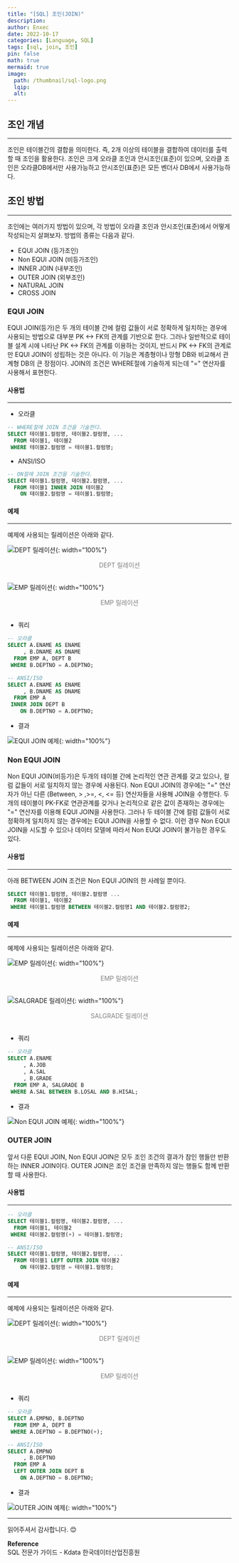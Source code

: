 ```yaml
---
title: "[SQL] 조인(JOIN)"
description: 
author: Enxec
date: 2022-10-17
categories: [Language, SQL]
tags: [sql, join, 조인]
pin: false
math: true
mermaid: true
image:
  path: /thumbnail/sql-logo.png
  lqip: 
  alt: 
---
```


## 조인 개념
---
조인은 테이블간의 결합을 의미한다. 즉, 2개 이상의 테이블을 결합하여 데이터를 출력할 때 조인을 활용한다. 조인은 크게 오라클 조인과 안시조인(표준)이 있으며, 오라클 조인은 오라클DB에서만 사용가능하고 안시조인(표준)은 모든 벤더사 DB에서 사용가능하다.

## 조인 방법
---
조인에는 여러가지 방법이 있으며, 각 방법이 오라클 조인과 안시조인(표준)에서 어떻게 작성되는지 살펴보자. 방법의 종류는 다음과 같다.
- EQUI JOIN (등가조인)
- Non EQUI JOIN (비등가조인)
- INNER JOIN (내부조인)
- OUTER JOIN (외부조인)
- NATURAL JOIN 
- CROSS JOIN

### EQUI JOIN
EQUI JOIN(등가)은 두 개의 테이블 간에 컬럼 값들이 서로 정확하게 일치하는 경우에 사용되는 방법으로 대부분 PK <-> FK의 관계를 기반으로 한다. 그러나 일반적으로 테이블 설계 시에 나타난 PK <-> FK의 관계를 이용하는 것이지, 반드시 PK <-> FK의 관계로만 EQUI JOIN이 성립하는 것은 아니다. 이 기능은 계층형이나 망형 DB와 비교해서 관계형 DB의 큰 장점이다. JOIN의 조건은 WHERE절에 기술하게 되는데 "=" 연산자를 사용해서 표현한다.

#### 사용법
---
- 오라클

```sql
-- WHERE절에 JOIN 조건을 기술한다.
SELECT 테이블1.컬럼명, 테이블2.컬럼명, ...
  FROM 테이블1, 테이블2
 WHERE 테이블2.컬럼명 = 테이블1.컬럼명;
```

- ANSI/ISO

```sql
-- ON절에 JOIN 조건을 기술한다.
SELECT 테이블1.컬럼명, 테이블2.컬럼명, ...
  FROM 테이블1 INNER JOIN 테이블2
    ON 테이블2.컬럼명 = 테이블1.컬럼명;
```

#### 예제
---
예제에 사용되는 릴레이션은 아래와 같다.

![DEPT 릴레이션](/posts/20221004/dept-relation.png "DEPT 릴레이션"){: width="100%"}
<div style="color: gray; text-align: center; margin-bottom: 30px;">DEPT 릴레이션</div>

![EMP 릴레이션](/posts/20220925/emp-relation.png "EMP 릴레이션"){: width="100%"}
<div style="color: gray; text-align: center; margin-bottom: 30px;">EMP 릴레이션</div>

- 쿼리

```sql
-- 오라클
SELECT A.ENAME AS ENAME
     , B.DNAME AS DNAME
  FROM EMP A, DEPT B
 WHERE B.DEPTNO = A.DEPTNO;
```

```sql
-- ANSI/ISO
SELECT A.ENAME AS ENAME
     , B.DNAME AS DNAME
  FROM EMP A
 INNER JOIN DEPT B
    ON B.DEPTNO = A.DEPTNO;
```

- 결과

![EQUI JOIN 예제](/posts/20221017/query-example.png "EQUI JOIN 예제"){: width="100%"}

### Non EQUI JOIN
Non EQUI JOIN(비등가)은 두개의 테이블 간에 논리적인 연관 관계를 갖고 있으나, 컬럼 값들이 서로 일치하지 않는 경우에 사용된다. Non EQUI JOIN의 경우에는 "=" 연산자가 아닌 다른 (Between, > ,>=, <, <= 등) 연산자들을 사용해 JOIN을 수행한다. 두개의 테이블이 PK-FK로 연관관계를 갖거나 논리적으로 같은 값이 존재하는 경우에는 "=" 연산자를 이용해 EQUI JOIN을 사용한다. 그러나 두 테이블 간에 컬럼 값들이 서로 정확하게 일치하지 않는 경우에는 EQUI JOIN을 사용할 수 없다. 이런 경우 Non EQUI JOIN을 시도할 수 있으나 데이터 모델에 따라서 Non EUQI JOIN이 불가능한 경우도 있다.

#### 사용법
---
아래 BETWEEN JOIN 조건은 Non EQUI JOIN의 한 사례일 뿐이다.
```sql
SELECT 테이블1.컬럼명, 테이블2.컬럼명 ...
  FROM 테이블1, 테이블2
 WHERE 테이블1.컬럼명 BETWEEN 테이블2.컬럼명1 AND 테이블2.컬럼명2;
```

#### 예제
---
예제에 사용되는 릴레이션은 아래와 같다.

![EMP 릴레이션](/posts/20220925/emp-relation.png "EMP 릴레이션"){: width="100%"}
<div style="color: gray; text-align: center; margin-bottom: 30px;">EMP 릴레이션</div>

![SALGRADE 릴레이션](/posts/20221017/salgrade-relation.png "SALGRADE 릴레이션"){: width="100%"}
<div style="color: gray; text-align: center; margin-bottom: 30px;">SALGRADE 릴레이션</div>

- 쿼리

```sql
-- 오라클
SELECT A.ENAME
     , A.JOB
     , A.SAL
     , B.GRADE
  FROM EMP A, SALGRADE B
 WHERE A.SAL BETWEEN B.LOSAL AND B.HISAL;
```

- 결과

![Non EQUI JOIN 예제](/posts/20221017/query-example2.png "Non EQUI JOIN 예제"){: width="100%"}

### OUTER JOIN
앞서 다룬 EQUI JOIN, Non EQUI JOIN은 모두 조인 조건의 결과가 참인 행들만 반환하는 INNER JOIN이다. OUTER JOIN은 조인 조건을 만족하지 않는 행들도 함께 반환할 때 사용한다.

#### 사용법
---
```sql
-- 오라클
SELECT 테이블1.컬럼명, 테이블2.컬럼명, ...
  FROM 테이블1, 테이블2
 WHERE 테이블2.컬럼명(+) = 테이블1.컬럼명;
```

```sql
-- ANSI/ISO
SELECT 테이블1.컬럼명, 테이블2.컬럼명, ...
  FROM 테이블1 LEFT OUTER JOIN 테이블2
    ON 테이블2.컬럼명 = 테이블1.컬럼명;
```

#### 예제
---
예제에 사용되는 릴레이션은 아래와 같다.

![DEPT 릴레이션](/posts/20221004/dept-relation.png "DEPT 릴레이션"){: width="100%"}
<div style="color: gray; text-align: center; margin-bottom: 30px;">DEPT 릴레이션</div>

![EMP 릴레이션](/posts/20221017/emp-relation.png "EMP 릴레이션"){: width="100%"}
<div style="color: gray; text-align: center; margin-bottom: 30px;">EMP 릴레이션</div>

- 쿼리

```sql
-- 오라클
SELECT A.EMPNO, B.DEPTNO
  FROM EMP A, DEPT B
 WHERE A.DEPTNO = B.DEPTNO(+);
```

```sql
-- ANSI/ISO
SELECT A.EMPNO
     , B.DEPTNO
  FROM EMP A
  LEFT OUTER JOIN DEPT B
    ON A.DEPTNO = B.DEPTNO;
```

- 결과

![OUTER JOIN 예제](/posts/20221017/query-example3.png "OUTER JOIN 예제"){: width="100%"}

---

읽어주셔서 감사합니다. 😊 

__Reference__  
SQL 전문가 가이드 - Kdata 한국데이터산업진흥원  